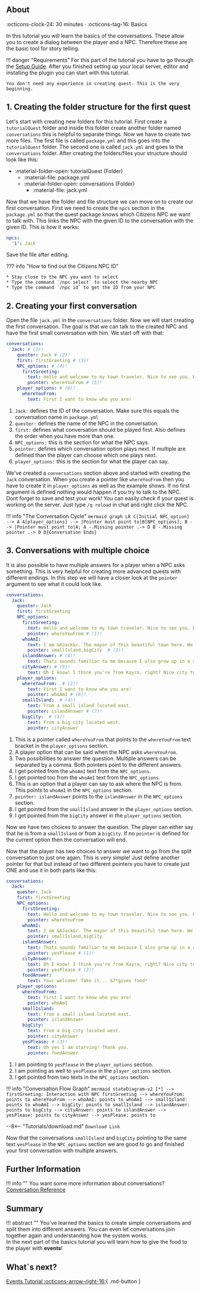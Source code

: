 ## About
:octicons-clock-24:  30 minutes · :octicons-tag-16: Basics

In this tutorial you will learn the basics of the conversations. These allow you to create a dialog between the player
and a NPC. Therefore these are the basic tool for story telling.


!!! danger "Requirements"
    For this part of the tutorial you have to go through the [Setup Guide](../Getting-Started/Setting-up-a-local-test-server.md).
    After you finished setting up your local server, editor and installing the plugin you can start with this tutorial.

    You don't need any experience in creating quest. This is the very beginning.

## 1. Creating the folder structure for the first quest

Let's start with creating new folders for this tutorial. First create a `tutorialQuest` folder and inside this
folder create another folder named `conversations` this is helpful to separate things.
Now we have to create two more files. The first file is called `package.yml` and this goes into the `tutorialQuest` folder.
The second one is called `jack.yml` and goes to the `conversations` folder.
After creating the folders/files your structure should look like this:

* :material-folder-open: tutorialQuest (Folder)  
    - :material-file: package.yml
    - :material-folder-open: conversations (Folder)  
        - :material-file: jack.yml  
    

Now that we have the folder and file structure we can move on to create our first conversation.
First we need to create the `npcs` section in the `package.yml` so that the quest package knows which Citizens NPC
we want to talk with. This links the NPC with the given ID to the conversation with the given ID.
This is how it works:

``` YAML title="package.yml" linenums="1"
npcs:
  '1': Jack
```
Save the file after editing.

??? info "How to find out the Citizens NPC ID"
    
    * Stay close to the NPC you want to select
    * Type the command `/npc select` to select the nearby NPC
    * Type the command `/npc id` to get the ID from your NPC


## 2. Creating your first conversation

Open the file `jack.yml` in the `conversations` folder. Now we will start creating the first conversation.
The goal is that we can talk to the created NPC and have the first small conversation with him.
We start off with that:

``` YAML title="jack.yml" linenums="1"
conversations:
  Jack: # (1)!
    quester: Jack # (2)!
    first: firstGreeting # (3)!
    NPC_options: # (4)!
      firstGreeting:
        text: Hello and welcome to my town traveler. Nice to see you. But first where are you from?
        pointer: whereYouFrom # (5)!
    player_options: # (6)!
      whereYouFrom:
        text: First I want to know who you are!
```

1. `Jack:` defines the ID of the conversation. Make sure this equals the conversation name in `package.yml` 
2. `quester:` defines the name of the NPC in the conversation.
3. `first:` defines what conversation should be played first. Also defines the order when you have more than one.
4. `NPC_options:` this is the section for what the NPC says.
5. `pointer:` defines which conversation option plays next. If multiple are defined than the player can choose which one plays next.
6. `player_options:` this is the section for what the player can say.

We've created a `conversations` section above and started with creating the `Jack` conversation.
When you create a pointer like `whereYouFrom` then you have to create it in `player_options` as well as the example shows.
If no first argument is defined nothing would happen if you try to talk to the NPC. Dont forget to save and test your
work! You can easily check if your quest is working on the server. Just type `/q reload` in chat and right click
the NPC.

!!! info "The Conversation Cycle"
    ``` mermaid
    graph LR
    C[Initial NPC_option] --> A
    A[player_options] --> |Pointer must point to|B[NPC_options];
    B --> |Pointer must point to|A;
    A -.Missing pointer .-> D
    B -.Missing pointer .-> D
    D{Conversation Ends}
    ```

## 3. Conversations with multiple choice

It is also possible to have multiple answers for a player when a NPC asks something. This is very helpful for
creating more advanced quests with different endings. In this step we will have a closer look at the `pointer`
argument to see what it could look like.

``` YAMl title="jack.yml" hl_lines="9-15 19-25" linenums="1"
conversations:
  Jack:
    quester: Jack
    first: firstGreeting
    NPC_options:
      firstGreeting:
        text: Hello and welcome to my town traveler. Nice to see you. But first where are you from?
        pointer: whereYouFrom # (1)!
      whoAmI:
        text: I am &6Jack&r. The mayor of this beautiful town here. We have some big farms and good old taverns and these are well worth checking out! So now where are you from?
        pointer: smallIsland,bigCity  # (3)!
      islandAnswer: # (8)!
        text: Thats sounds familiar to me because I also grow up in a small town with few people. So we already have a good connection! And because of that I want to give you some food!
      cityAnswer: # (9)!
        text: Oh I know! I think you're from Kayra, right? Nice city to be honest but I prefer country life. However... You look a bit hungry do you want some food from the best chef out here?
    player_options:
      whereYouFrom:  # (2)!
        text: First I want to know who you are!
        pointer: whoAmI # (6)!
      smallIsland:  # (4)!
        text: From a small island located east.
        pointer: islandAnswer # (7)!
      bigCity:  # (5)!
        text: From a big city located west.
        pointer: cityAnswer
```

1. This is a pointer called `whereYouFrom` that points to the `whereYouFrom` text bracket in the `player_options` section.
2. A player option that can be said when the NPC asks `whereYouFrom`.
3. Two possibilities to answer the question. Multiple answers can be separated by a comma. Both pointers point to the different answers.
4. I get pointed from the `whoAmI` text from the `NPC_options`.
5. I get pointed too from the `whoAmI` text from the `NPC_options`.
6. This is an option that a player can say to ask where the NPC is from. This points to `whoAmI` in the `NPC_options` section.
7. `pointer: islandAnswer` points to the `islandAnswer` in the `NPC_options` section.
8. I get pointed from the `smallIsland` answer in the `player_options` section.
9. I get pointed from the `bigCity` answer in the `player_options` section.

Now we have two choices to answer the question. The player can either say that he is from a `smallIsland` or from a
`bigCity`. If no `pointer` is defined for the current option then the conversation will end.

Now that the player has two choices to answer we want to go from the split conversation to just one again.
This is very simple! Just define another pointer for that but instead of two different pointers you have to
create just ONE and use it in both parts like this:
``` YAML title="jack.yml" hl_lines="14 17-19 30-32" linenums="1" 
conversations:
  Jack:
    quester: Jack
    first: firstGreeting
    NPC_options:
      firstGreeting:
        text: Hello and welcome to my town traveler. Nice to see you. But first where are you from?
        pointer: whereYouFrom
      whoAmI:
        text: I am &6Jack&r. The mayor of this beautiful town here. We have some big farms and good old taverns and these are well worth checking out! So now where are you from?
        pointer: smallIsland,bigCity
      islandAnswer:
        text: Thats sounds familiar to me because I also grow up in a small town with few people. So we already have a good connection! And because of that I want to give you some food!
        pointer: yesPlease # (1)!
      cityAnswer:
        text: Oh I know! I think you're from Kayra, right? Nice city to be honest but I prefer country life. However... You look a bit hungry do you want some food from the best chef out here?
        pointer: yesPlease # (2)!
      foodAnswer:
        text: Your welcome! Take it... &7*gives food*
    player_options:
      whereYouFrom:
        text: First I want to know who you are!
        pointer: whoAmI
      smallIsland:
        text: From a small island located east.
        pointer: islandAnswer
      bigCity:
        text: From a big city located west.
        pointer: cityAnswer
      yesPlease: # (3)!
        text: Oh yes I am starving! Thank you.
        pointer: foodAnswer
```

1. I am pointing to `yesPlease` in the `player_options` section.
2. I am pointing as well to `yesPlease` in the `player_options` section.
3. I get pointed from two texts in the `NPC_options` section.

!!! info "Conversation Flow Graph"
    ``` mermaid
    stateDiagram-v2
        [*] --> firstGreeting: Interaction with NPC
        firstGreeting --> whereYouFrom: points to
        whereYouFrom --> whoAmI: points to
        whoAmI --> smallIsland: points to
        whoAmI --> bigCity: points to
        smallIsland --> islandAnswer: points to
        bigCity --> cityAnswer: points to
        islandAnswer --> yesPlease: points to
        cityAnswer --> yesPlease: points to
    ```

--8<-- "Tutorials/download.md"
    `Download Link`

Now that the conversations `smallIsland` and `bigCity` pointing to the same text `yesPlease` in the `NPC_options` section we are good to go
and finished your first conversation with multiple answers.

## Further Information
!!! info ""
    You want some more information about conversations? [Conversation Reference](/Documentation/Conversations/)

## Summary

!!! abstract ""
    You've learned the basics to create simple conversations and split them into different answers. You can even let 
    conversations join together again and understanding how the system works.  
    In the next part of the basics tutorial you will learn how to give the food to the player with **events**!



## What`s next?
[Events Tutorial :octicons-arrow-right-16:](#){ .md-button }
